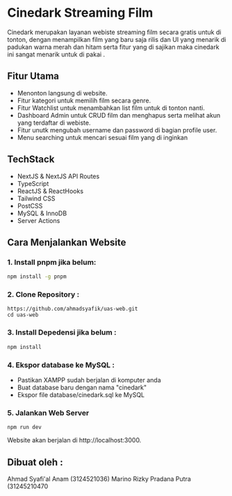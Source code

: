 # Cinedark Streaming Film

Cinedark merupakan layanan webiste streaming film secara gratis untuk di tonton, dengan menampilkan film yang baru saja rilis dan UI yang menarik di padukan warna merah dan hitam serta fitur yang di sajikan maka cinedark ini sangat menarik untuk di pakai .

## Fitur Utama

- Menonton langsung di website.
- Fitur kategori untuk memilih film secara genre.
- Fitur Watchlist untuk menambahkan list film untuk di tonton nanti.
- Dashboard Admin untuk CRUD film dan menghapus serta melihat akun yang terdaftar di webiste.
- Fitur unutk mengubah username dan password di bagian profile user.
- Menu searching untuk mencari sesuai film yang di inginkan

## TechStack 

- NextJS & NextJS API Routes
- TypeScript
- ReactJS & ReactHooks
- Tailwind CSS
- PostCSS
- MySQL & InnoDB
- Server Actions

## Cara Menjalankan Website

### 1.  Install pnpm jika belum:

  ```bash
  npm install -g pnpm
```
### 2. Clone Repository :
```
https://github.com/ahmadsyafik/uas-web.git
cd uas-web
```
### 3. Install Depedensi jika belum :

```bash
npm install
```

### 4. Ekspor database ke MySQL :
- Pastikan XAMPP sudah berjalan di komputer anda
- Buat database baru dengan nama "cinedark"
- Ekspor file database/cinedark.sql ke MySQL

### 5. Jalankan Web Server
```
npm run dev
```
Website akan berjalan di http://localhost:3000.

## Dibuat oleh :
Ahmad Syafi'al Anam (3124521036)
Marino Rizky Pradana Putra (31245210470
